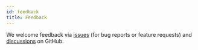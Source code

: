 ```yaml
---
id: feedback
title: Feedback
---
```


We welcome feedback via [issues](https://github.com/vitessce/vitessce/issues) (for bug reports or feature requests) and [discussions](https://github.com/vitessce/vitessce/discussions) on GitHub.